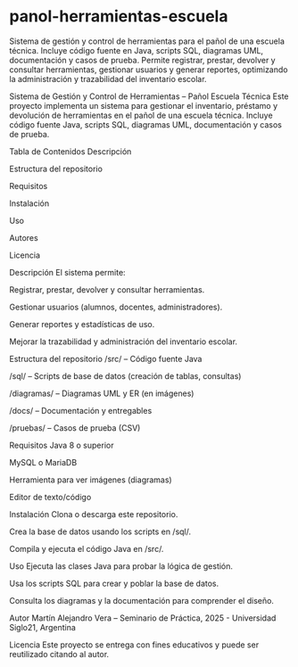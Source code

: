 # panol-herramientas-escuela
Sistema de gestión y control de herramientas para el pañol de una escuela técnica. Incluye código fuente en Java, scripts SQL, diagramas UML, documentación y casos de prueba. Permite registrar, prestar, devolver y consultar herramientas, gestionar usuarios y generar reportes, optimizando la administración y trazabilidad del inventario escolar.

Sistema de Gestión y Control de Herramientas – Pañol Escuela Técnica
Este proyecto implementa un sistema para gestionar el inventario, préstamo y devolución de herramientas en el pañol de una escuela técnica. Incluye código fuente Java, scripts SQL, diagramas UML, documentación y casos de prueba.

Tabla de Contenidos
Descripción

Estructura del repositorio

Requisitos

Instalación

Uso

Autores

Licencia

Descripción
El sistema permite:

Registrar, prestar, devolver y consultar herramientas.

Gestionar usuarios (alumnos, docentes, administradores).

Generar reportes y estadísticas de uso.

Mejorar la trazabilidad y administración del inventario escolar.

Estructura del repositorio
/src/ – Código fuente Java

/sql/ – Scripts de base de datos (creación de tablas, consultas)

/diagramas/ – Diagramas UML y ER (en imágenes)

/docs/ – Documentación y entregables

/pruebas/ – Casos de prueba (CSV)

Requisitos
Java 8 o superior

MySQL o MariaDB

Herramienta para ver imágenes (diagramas)

Editor de texto/código

Instalación
Clona o descarga este repositorio.

Crea la base de datos usando los scripts en /sql/.

Compila y ejecuta el código Java en /src/.

Uso
Ejecuta las clases Java para probar la lógica de gestión.

Usa los scripts SQL para crear y poblar la base de datos.

Consulta los diagramas y la documentación para comprender el diseño.

Autor
Martín Alejandro Vera – Seminario de Práctica, 2025 - Universidad Siglo21, Argentina

Licencia
Este proyecto se entrega con fines educativos y puede ser reutilizado citando al autor.
